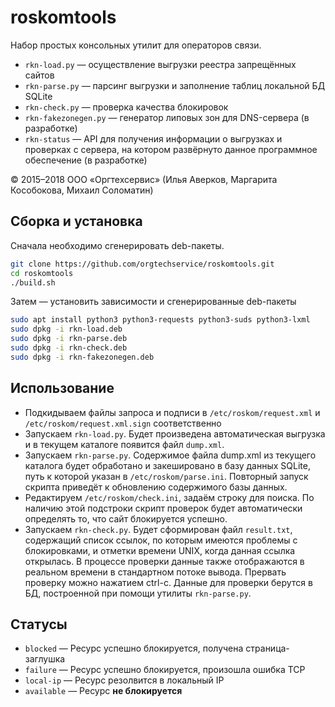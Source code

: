 # roskomtools
Набор простых консольных утилит для операторов связи.

* ``rkn-load.py`` — осуществление выгрузки реестра запрещённых сайтов
* ``rkn-parse.py`` — парсинг выгрузки и заполнение таблиц локальной БД SQLite
* ``rkn-check.py`` — проверка качества блокировок
* ``rkn-fakezonegen.py`` — генератор липовых зон для DNS-сервера (в разработке)
* ``rkn-status`` — API для получения информации о выгрузках и проверках с сервера, на котором развёрнуто данное программное обеспечение (в разработке)

© 2015–2018 ООО «Оргтехсервис» (Илья Аверков, Маргарита Кособокова, Михаил Соломатин)

## Сборка и установка

Сначала необходимо сгенерировать deb-пакеты.

```bash
git clone https://github.com/orgtechservice/roskomtools.git
cd roskomtools
./build.sh
```

Затем — установить зависимости и сгенерированные deb-пакеты

```bash
sudo apt install python3 python3-requests python3-suds python3-lxml
sudo dpkg -i rkn-load.deb
sudo dpkg -i rkn-parse.deb
sudo dpkg -i rkn-check.deb
sudo dpkg -i rkn-fakezonegen.deb
```

## Использование

* Подкидываем файлы запроса и подписи в ``/etc/roskom/request.xml`` и ``/etc/roskom/request.xml.sign`` соответственно
* Запускаем ``rkn-load.py``. Будет произведена автоматическая выгрузка и в текущем каталоге появится файл ``dump.xml``.
* Запускаем ``rkn-parse.py``. Содержимое файла dump.xml из текущего каталога будет обработано и закешировано в базу данных SQLite, путь к которой указан в ``/etc/roskom/parse.ini``. Повторный запуск скрипта приведёт к обновлению содержимого базы данных.
* Редактируем ``/etc/roskom/check.ini``, задаём строку для поиска. По наличию этой подстроки скрипт проверок будет автоматически определять то, что сайт блокируется успешно.
* Запускаем ``rkn-check.py``. Будет сформирован файл ``result.txt``, содержащий список ссылок, по которым имеются проблемы с блокировками, и отметки времени UNIX, когда данная ссылка открылась. В процессе проверки данные также отображаются в реальном времени в стандартном потоке вывода. Прервать проверку можно нажатием ctrl-c. Данные для проверки берутся в БД, построенной при помощи утилиты ``rkn-parse.py``.

## Статусы

* ``blocked`` — Ресурс успешно блокируется, получена страница-заглушка
* ``failure`` — Ресурс успешно блокируется, произошла ошибка TCP
* ``local-ip`` — Ресурс резолвится в локальный IP
* ``available`` — Ресурс **не блокируется**
